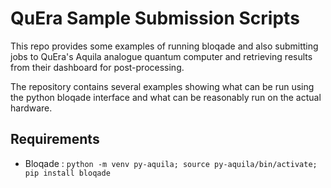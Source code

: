 # QuEra Sample Submission Scripts

This repo provides some examples of running bloqade and also submitting jobs to QuEra's Aquila analogue quantum computer and retrieving results from their dashboard for post-processing. 

The repository contains several examples showing what can be run using the python bloqade interface and what can be reasonably run on the actual hardware. 

## Requirements

* Bloqade : `python -m venv py-aquila; source py-aquila/bin/activate; pip install bloqade`


